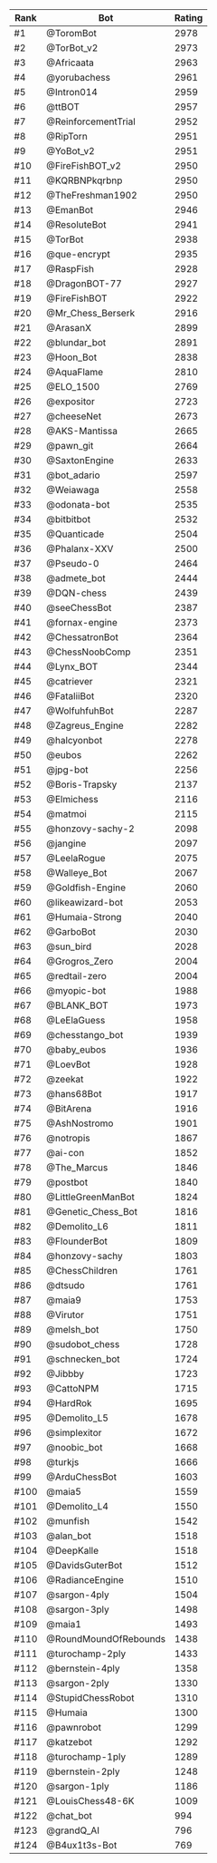 Rank|Bot|Rating
---|---|---
#1|@ToromBot|2978
#2|@TorBot_v2|2973
#3|@Africaata|2963
#4|@yorubachess|2961
#5|@Intron014|2959
#6|@ttBOT|2957
#7|@ReinforcementTrial|2952
#8|@RipTorn|2951
#9|@YoBot_v2|2951
#10|@FireFishBOT_v2|2950
#11|@KQRBNPkqrbnp|2950
#12|@TheFreshman1902|2950
#13|@EmanBot|2946
#14|@ResoluteBot|2941
#15|@TorBot|2938
#16|@que-encrypt|2935
#17|@RaspFish|2928
#18|@DragonBOT-77|2927
#19|@FireFishBOT|2922
#20|@Mr_Chess_Berserk|2916
#21|@ArasanX|2899
#22|@blundar_bot|2891
#23|@Hoon_Bot|2838
#24|@AquaFlame|2810
#25|@ELO_1500|2769
#26|@expositor|2723
#27|@cheeseNet|2673
#28|@AKS-Mantissa|2665
#29|@pawn_git|2664
#30|@SaxtonEngine|2633
#31|@bot_adario|2597
#32|@Weiawaga|2558
#33|@odonata-bot|2535
#34|@bitbitbot|2532
#35|@Quanticade|2504
#36|@Phalanx-XXV|2500
#37|@Pseudo-0|2464
#38|@admete_bot|2444
#39|@DQN-chess|2439
#40|@seeChessBot|2387
#41|@fornax-engine|2373
#42|@ChessatronBot|2364
#43|@ChessNoobComp|2351
#44|@Lynx_BOT|2344
#45|@catriever|2321
#46|@FataliiBot|2320
#47|@WolfuhfuhBot|2287
#48|@Zagreus_Engine|2282
#49|@halcyonbot|2278
#50|@eubos|2262
#51|@jpg-bot|2256
#52|@Boris-Trapsky|2137
#53|@Elmichess|2116
#54|@matmoi|2115
#55|@honzovy-sachy-2|2098
#56|@jangine|2097
#57|@LeelaRogue|2075
#58|@Walleye_Bot|2067
#59|@Goldfish-Engine|2060
#60|@likeawizard-bot|2053
#61|@Humaia-Strong|2040
#62|@GarboBot|2030
#63|@sun_bird|2028
#64|@Grogros_Zero|2004
#65|@redtail-zero|2004
#66|@myopic-bot|1988
#67|@BLANK_BOT|1973
#68|@LeElaGuess|1958
#69|@chesstango_bot|1939
#70|@baby_eubos|1936
#71|@LoevBot|1928
#72|@zeekat|1922
#73|@hans68Bot|1917
#74|@BitArena|1916
#75|@AshNostromo|1901
#76|@notropis|1867
#77|@ai-con|1852
#78|@The_Marcus|1846
#79|@postbot|1840
#80|@LittleGreenManBot|1824
#81|@Genetic_Chess_Bot|1816
#82|@Demolito_L6|1811
#83|@FlounderBot|1809
#84|@honzovy-sachy|1803
#85|@ChessChildren|1761
#86|@dtsudo|1761
#87|@maia9|1753
#88|@Virutor|1751
#89|@melsh_bot|1750
#90|@sudobot_chess|1728
#91|@schnecken_bot|1724
#92|@Jibbby|1723
#93|@CattoNPM|1715
#94|@HardRok|1695
#95|@Demolito_L5|1678
#96|@simplexitor|1672
#97|@noobic_bot|1668
#98|@turkjs|1666
#99|@ArduChessBot|1603
#100|@maia5|1559
#101|@Demolito_L4|1550
#102|@munfish|1542
#103|@alan_bot|1518
#104|@DeepKalle|1518
#105|@DavidsGuterBot|1512
#106|@RadianceEngine|1510
#107|@sargon-4ply|1504
#108|@sargon-3ply|1498
#109|@maia1|1493
#110|@RoundMoundOfRebounds|1438
#111|@turochamp-2ply|1433
#112|@bernstein-4ply|1358
#113|@sargon-2ply|1330
#114|@StupidChessRobot|1310
#115|@Humaia|1300
#116|@pawnrobot|1299
#117|@katzebot|1292
#118|@turochamp-1ply|1289
#119|@bernstein-2ply|1248
#120|@sargon-1ply|1186
#121|@LouisChess48-6K|1009
#122|@chat_bot|994
#123|@grandQ_AI|796
#124|@B4ux1t3s-Bot|769
